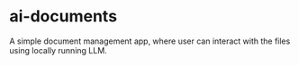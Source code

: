 # ai-documents
A simple document management app, where user can interact with the files using locally running LLM.

